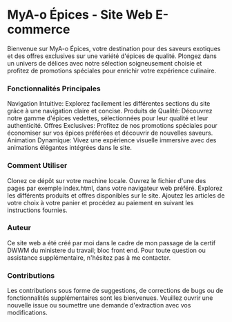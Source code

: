 # MyA-o Épices - Site Web E-commerce
Bienvenue sur MyA-o Épices, votre destination pour des saveurs exotiques et des offres exclusives sur une variété d'épices de qualité. Plongez dans un univers de délices avec notre sélection soigneusement choisie et profitez de promotions spéciales pour enrichir votre expérience culinaire.

### Fonctionnalités Principales
Navigation Intuitive: Explorez facilement les différentes sections du site grâce à une navigation claire et concise.
Produits de Qualité: Découvrez notre gamme d'épices vedettes, sélectionnées pour leur qualité et leur authenticité.
Offres Exclusives: Profitez de nos promotions spéciales pour économiser sur vos épices préférées et découvrir de nouvelles saveurs.
Animation Dynamique: Vivez une expérience visuelle immersive avec des animations élégantes intégrées dans le site.

### Comment Utiliser
Clonez ce dépôt sur votre machine locale.
Ouvrez le fichier d'une des pages par exemple index.html,  dans votre navigateur web préféré.
Explorez les différents produits et offres disponibles sur le site.
Ajoutez les articles de votre choix à votre panier et procédez au paiement en suivant les instructions fournies.

### Auteur
Ce site web a été créé par moi dans le cadre de mon passage de la certif DWWM du ministere du travail; bloc front end. Pour toute question ou assistance supplémentaire, n'hésitez pas à me contacter.

### Contributions
Les contributions sous forme de suggestions, de corrections de bugs ou de fonctionnalités supplémentaires sont les bienvenues. Veuillez ouvrir une nouvelle issue ou soumettre une demande d'extraction avec vos modifications.
